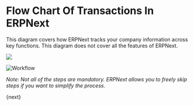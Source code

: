 # Flow Chart Of Transactions In ERPNext

This diagram covers how ERPNext tracks your company information across key
functions. This diagram does not cover all the features of ERPNext.

![](/docs/assets/old_images/erpnext/overview.png)


<img class="screenshot" alt="Workflow" src="/docs/assets/img/setup/overview.png">

_Note: Not all of the steps are mandatory. ERPNext allows you to freely skip
steps if you want to simplify the process._

{next}
